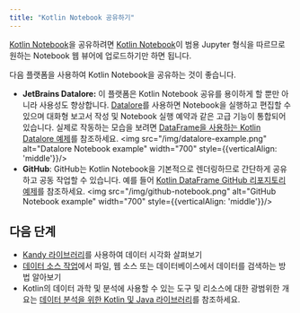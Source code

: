 ```yaml
---
title: "Kotlin Notebook 공유하기"
---
```

[Kotlin Notebook](kotlin-notebook-overview)을 공유하려면 [Kotlin Notebook](data-analysis-overview#notebooks)이 범용 Jupyter 형식을 따르므로 원하는 Notebook 웹 뷰어에 업로드하기만 하면 됩니다.

다음 플랫폼을 사용하여 Kotlin Notebook을 공유하는 것이 좋습니다.

* **JetBrains Datalore:** 이 플랫폼은 Kotlin Notebook 공유를 용이하게 할 뿐만 아니라 사용성도 향상합니다.
  [Datalore](https://datalore.jetbrains.com/)를 사용하면 Notebook을 실행하고 편집할 수 있으며 대화형 보고서 작성 및 Notebook 실행 예약과 같은 고급 기능이 통합되어 있습니다.
  실제로 작동하는 모습을 보려면 [DataFrame을 사용하는 Kotlin Datalore 예제](https://datalore.jetbrains.com/report/static/KQKedA4jDrKu63O53gEN0z/B5YeMMONSAR78FgKQ9yJyW)를 참조하세요.
  <img src="/img/datalore-example.png" alt="Datalore Notebook example" width="700" style={{verticalAlign: 'middle'}}/>
* **GitHub**: GitHub는 Kotlin Notebook을 기본적으로 렌더링하므로 간단하게 공유하고 공동 작업할 수 있습니다.
  예를 들어 [Kotlin DataFrame GitHub 리포지토리 예제](https://github.com/Kotlin/dataframe/blob/master/examples/notebooks/titanic/Titanic.ipynb)를 참조하세요.
  <img src="/img/github-notebook.png" alt="GitHub Notebook example" width="700" style={{verticalAlign: 'middle'}}/>

## 다음 단계

* [Kandy 라이브러리](data-analysis-visualization)를 사용하여 데이터 시각화 살펴보기
* [데이터 소스 작업](data-analysis-work-with-data-sources)에서 파일, 웹 소스 또는 데이터베이스에서 데이터를 검색하는 방법 알아보기
* Kotlin의 데이터 과학 및 분석에 사용할 수 있는 도구 및 리소스에 대한 광범위한 개요는 [데이터 분석을 위한 Kotlin 및 Java 라이브러리](data-analysis-libraries)를 참조하세요.
